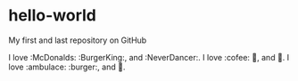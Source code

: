 # hello-world
My first and last repository on GitHub

I love :McDonalds: :BurgerKing:, and :NeverDancer:.
I love :cofee: :pizza:, and :dancer:.
I love :ambulace: :burger:, and :tennis:.
